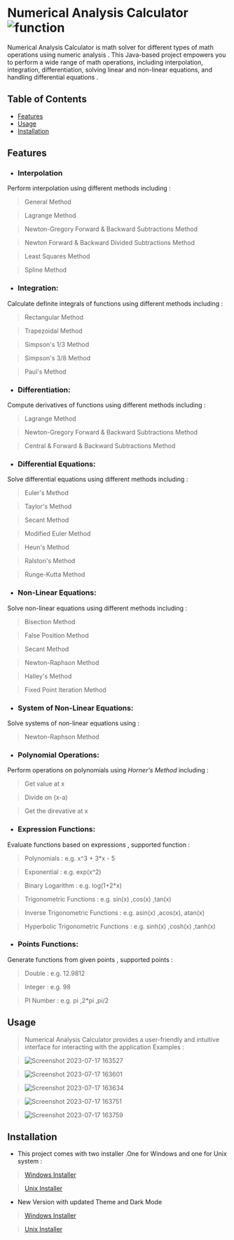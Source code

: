 # Numerical Analysis Calculator  ![function](https://github.com/Abdalrahman-Alhamod/Numeric-Calc/assets/137921143/972b0760-690b-41b7-acd6-b4cb9ed9a317)

Numerical Analysis Calculator is math solver for different types of math operations using numeric analysis . This Java-based project empowers you to perform a wide range of math operations, including interpolation, integration, differentiation, solving linear and non-linear equations, and handling differential equations .

## Table of Contents
- [Features](#features)
- [Usage](#usage)
- [Installation](#installation)

## Features

- ### **Interpolation**
 Perform interpolation using different methods including :

> General Method

> Lagrange Method

> Newton-Gregory Forward & Backward Subtractions Method

> Newton Forward & Backward Divided Subtractions Method

> Least Squares Method

> Spline Method

- ### **Integration**:
Calculate definite integrals of functions using different methods including :

> Rectangular Method

> Trapezoidal Method

> Simpson's 1/3 Method

> Simpson's 3/8 Method

> Paul's Method

- ### **Differentiation**: 
Compute derivatives of functions using different methods including :

> Lagrange Method

> Newton-Gregory Forward & Backward Subtractions Method

> Central & Forward & Backward Subtractions Method

- ### **Differential Equations**: 
Solve differential  equations using different methods including :

> Euler's Method

> Taylor's Method

> Secant Method

> Modified Euler Method

> Heun's Method

> Ralston's Method

> Runge-Kutta Method

- ### **Non-Linear Equations**: 
Solve non-linear equations using different methods including :

> Bisection Method

> False Position Method

> Secant Method

> Newton-Raphson Method

> Halley's Method

> Fixed Point Iteration Method

- ### **System of Non-Linear Equations**: 
Solve systems of non-linear equations using :

> Newton-Raphson Method

- ### **Polynomial Operations**: 
Perform operations on polynomials using _Horner's Method_  including :

> Get value at x

> Divide on (x-a)

> Get the direvative at x

- ### **Expression Functions**:
Evaluate functions based on expressions , supported function :

> Polynomials : e.g. x^3 + 3*x - 5

> Exponential : e.g. exp(x^2)

> Binary Logarithm : e.g. log(1+2*x)

> Trigonometric Functions : e.g. sin(x) ,cos(x) ,tan(x)

> Inverse Trigonometric Functions : e.g. asin(x) ,acos(x), atan(x)

> Hyperbolic Trigonometric Functions : e.g. sinh(x) ,cosh(x) ,tanh(x)

- ### **Points Functions**:
 Generate functions from given points , supported points :
 
 > Double : e.g. 12.9812
 
> Integer : e.g. 98

> PI Number : e.g. pi ,2*pi ,pi/2

## Usage
> Numerical Analysis Calculator provides a user-friendly and intuitive interface for interacting with the application Examples :

> ![Screenshot 2023-07-17 163527](https://github.com/Abdalrahman-Alhamod/Numeric-Calc/assets/137921143/76a6b8e5-1018-44b7-ad06-44d91a5a4c40)

> ![Screenshot 2023-07-17 163601](https://github.com/Abdalrahman-Alhamod/Numeric-Calc/assets/137921143/a1eeb5c5-0bfb-425d-97db-755d9a585de7)

> ![Screenshot 2023-07-17 163634](https://github.com/Abdalrahman-Alhamod/Numeric-Calc/assets/137921143/a90c670f-f647-4fd0-adac-c4812661546f)

> ![Screenshot 2023-07-17 163751](https://github.com/Abdalrahman-Alhamod/Numeric-Calc/assets/137921143/c8f424d8-df9a-4146-956c-a7179302aadd)

> ![Screenshot 2023-07-17 163759](https://github.com/Abdalrahman-Alhamod/Numeric-Calc/assets/137921143/38ef1101-177c-46ae-b3fd-b0f458cf67c0)



## Installation
- This project comes with two installer .One for Windows and one for Unix system :

> [Windows Installer](https://github.com/Abdalrahman-Alhamod/Numeric-Calc/releases/download/v2.0.0/Numerical_Analysis_Calculator_Windows_Installer.exe)

> [Unix Installer](https://github.com/Abdalrahman-Alhamod/Numeric-Calc/releases/download/v2.0.0/Numerical_Analysis_Calculator_Unix_Installer.sh)

- New Version with updated Theme and Dark Mode

> [Windows Installer](https://github.com/Abdalrahman-Alhamod/Numeric-Calc/releases/download/v2.3.0/Numerical_Analysis_Calculator_Unix_Installer.sh)

> [Unix Installer](https://github.com/Abdalrahman-Alhamod/Numeric-Calc/releases/download/v2.3.0/Numerical_Analysis_Calculator_Unix_Installer.sh)
